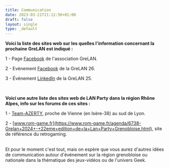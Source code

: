 ```yaml
---
title: Communication
date: 2023-03-21T21:12:56+01:00
draft: false
layout: single
type: _default
---
```

**Voici la liste des sites web sur les quelles l'information concernant la prochaine GreLAN est indiqué :**  

1 - Page [Facebook](https://www.facebook.com/groups/GreLAN38/) de l'association GreLAN.  

2 - Evénement [Facebook](https://www.facebook.com/events/3270217786460591) de la GreLAN 26.  

3 - Événement [LinkedIn](https://www.linkedin.com/events/7261120756393082880) de la GreLAN 25.  

&nbsp;

**Voici une autre liste des sites web de LAN Party dans la région Rhône Alpes, info sur les forums de ces sites :**  

1 - [Team-AZERTY](http://lan.team-azerty.com), proche de Vienne (en Isère-38) au sud de Lyon.  

2 - [www.rom-game.fr](https://www.rom-game.fr/agenda/6738-Grelan+2024+-+22eme+edition+de+la+Lan+Party+Grenobloise.html), site de référence du retrogaming.\
&nbsp;

Et pour le moment c'est tout, mais on espère que vous aurez d'autres idées de communication autour d'événement sur la région grenobloise ou nationale dans la thématique des jeux-vidéos ou de l'univers Geek.